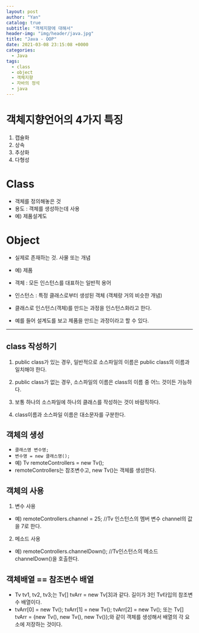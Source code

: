 ```yaml
---
layout: post
author: "Yan"
catalog: true
subtitle: "객체지향에 대해서"
header-img: "img/header/java.jpg"
title: "Java - OOP"
date: 2021-03-08 23:15:08 +0000
categories:
  - Java
tags:
  - class
  - object
  - 객체지향
  - 자바의 정석
  - java
---
```


# 객체지향언어의 4가지 특징

1. 캡슐화
2. 상속
3. 추상화
4. 다형성

# Class

- 객체를 정의해놓은 것
- 용도 : 객체를 생성하는데 사용
- 예) 제품설계도

# Object

- 실제로 존재하는 것. 사물 또는 개념
- 예) 제품

- 객체 : 모든 인스턴스를 대표하는 일반적 용어
- 인스턴스 : 특정 클래스로부터 생성된 객체 (객체랑 거의 비슷한 개념)

- 클래스로 인스턴스(객체)를 만드는 과정을 인스턴스화라고 한다.
- 예를 들어 설계도를 보고 제품을 만드는 과정이라고 할 수 있다.

---

## class 작성하기

1. public class가 있는 경우, 일반적으로 소스파일의 이름은 public class의 이름과 일치해야 한다.

2. public class가 없는 경우, 소스파일의 이름은 class의 이름 중 어느 것이든 가능하다.

3. 보통 하나의 소스파일에 하나의 클래스를 작성하는 것이 바람직하다.

4. class이름과 소스파일 이름은 대소문자를 구분한다.

## 객체의 생성

- `클래스명 변수명;`
- `변수명 = new 클래스명();`
- 예) Tv remoteControllers = new Tv();
- remoteControllers는 참조변수고, new Tv()는 객체를 생성한다.

## 객체의 사용

1. 변수 사용

- 예) remoteControllers.channel = 25; //Tv 인스턴스의 멤버 변수 channel의 값을 7로 한다.

2. 메소드 사용

- 예) remoteControllers.channelDown(); //Tv인스턴스의 메소드 channelDown()을 호출한다.

## 객체배열 == 참조변수 배열

- Tv tv1, tv2, tv3;는 Tv[] tvArr = new Tv[3]과 같다. 길이가 3인 Tv타입의 참조변수 배열이다.
- tvArr[0] = new Tv(); tvArr[1] = new Tv(); tvArr[2] = new Tv(); 또는 Tv[] tvArr = {new Tv(), new Tv(), new Tv()};와 같이 객체를 생성해서 배열의 각 요소에 저장하는 것이다.
